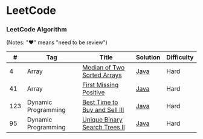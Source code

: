 LeetCode
========

### LeetCode Algorithm

(Notes: "&hearts;" means "need to be review")

| # | Tag | Title | Solution | Difficulty |
|---| ----- | -------- | ---------- | --- |
|4|Array|[Median of Two Sorted Arrays](https://leetcode.com/problems/median-of-two-sorted-arrays/)|[Java](./Algorithms/median-of-two-sorted-arrays)|Hard|
|41|Array|[First Missing Positive](https://leetcode.com/problems/first-missing-positive/)|[Java](./Algorithms/first-missing-positive)|Hard|
|123|Dynamic Programming|[Best Time to Buy and Sell III](https://leetcode.com/problems/best-time-to-buy-and-sell-stock-iii/)|[Java](./Algorithms/best-time-to-buy-and-sell)|Hard|
|95|Dynamic Programming|[Unique Binary Search Trees II](https://leetcode.com/problems/unique-binary-search-trees-ii/discuss/?currentPage=1&orderBy=most_votes&query=)|[Java](./Algorithms/unique-binary-search-trees-ii)|Hard|
